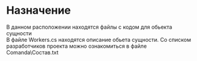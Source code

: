 # Назначение
В данном расположении находятся файлы с кодом для обьекта сущности  
В файле Workers.cs находятся описание обьета сущности.
Со списком разработчиков проекта можно ознакомиться в файле Comanda\Состав.txt